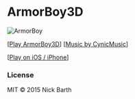 # ArmorBoy3D

![ArmorBoy](https://cdn.rawgit.com/nickbarth/ArmorBoy3D/712be345ba/screenshot.png)

[[Play ArmorBoy3D](http://nickbarth.github.io/ArmorBoy3D)] [[Music by CynicMusic](http://opengameart.org/users/cynicmusic)]

[[Play on iOS / iPhone](https://appsto.re/us/ax2W-.i)]

### License

MIT &copy; 2015 Nick Barth
